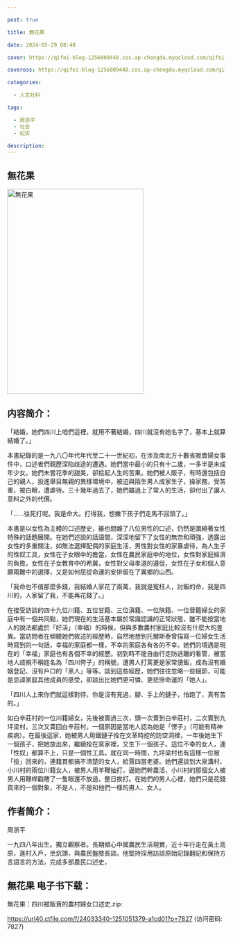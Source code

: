 ```yaml
---

post: true

title: 無花果

date: 2024-05-29 08:40

cover: https://qifei-blog-1256009448.cos.ap-chengdu.myqcloud.com/qifei-blog/65ead6f09f345e8d03e7c893.jpg

coveross: https://qifei-blog-1256009448.cos.ap-chengdu.myqcloud.com/qifei-blog/65ead6f09f345e8d03e7c893.jpg

categories:

  - 人文社科

tags:

  - 周浙平
  - 社会
  - 纪实

description:
---
```


## 無花果
<img alt="無花果 " class="aligncenter loading" data-was-processed="true" decoding="async" fetchpriority="high" height="471" src="https://qifei-blog-1256009448.cos.ap-chengdu.myqcloud.com/qifei-blog/65ead6f09f345e8d03e7c893.jpg" style="cursor: zoom-in;" width="314"/>

## 内容简介：

「結婚，她們四川上咱們這裡，就用不著結婚，四川就沒有她名字了，基本上就算結婚了。」

本書紀錄的是一九八〇年代年代至二十一世紀初，在涉及南北方十數省販賣婦女事件中，口述者們親歷深陷歧途的遭遇。她們當中最小的只有十二歲，一多半是未成年少女。她們未嘗花季的甜美，卻拾起人生的苦果。她們被人販子，有時還包括自己的親人，投進舉目無親的異樣環境中，被迫與陌生男人成家生子，操家務，受苦重，被白眼，遭虐待。三十幾年過去了，她們雖過上了常人的生活，卻付出了讓人意料之外的代價。

「……往死打呢。我是命大。打得我，想撇下孩子們走馬不回頭了。」

本書是以女性為主體的口述歷史，雖也間雜了八位男性的口述，仍然是圍繞著女性特殊的話題展開。在她們述說的話語間，深深地留下了女性的無奈和頑強，透露出女性的多重關注，如無法選擇配偶的家庭生活，男性對女性的家暴虐待，為人生子的性奴工具，女性在子女眼中的擔當，女性在農民家庭中的地位，女性對家庭經濟的負擔，女性在子女教育中的希冀，女性對父母孝道的遵從，女性在子女和個人意願兩難中的選擇，又是如何屈從命運的安排留在了異鄉的山西。

「我命也不值那麼多錢，我結婚人家花了兩萬，我就是冤枉人，討飯的命，我是四川的，人家留了我，不能再花錢了。」

在接受訪談的四十九位川籍、五位甘籍、三位滇籍、一位陜籍、一位晉籍婦女的家庭中有一個共同點，她們現在的生活基本屬於常識認識的正常狀態，雖不能按當地人的說法都處於「好活」（幸福）的時候，但與多數農村家庭比較沒有什麼大的差異。當訪問者在傾聽她們敘述的經歷時，自然地想到托爾斯泰曾描寫一位婦女生活時寫到的一句話，幸福的家庭都一樣，不幸的家庭各有各的不幸。她們的境遇是現在的「幸福」家庭也有各個不幸的經歷。初到時不能自由行走防逃離的看管，被當地人歧視不稱姓名為「四川侉子」的稱號，遭男人打罵更是家常便飯，成為沒有婚姻登記、沒有戶口的「黑人」等等。談到這些經歷，她們往往忽略一些細節，可能是忌諱家庭其他成員的感受，卻談出比她們更可憐、更悲慘命運的「她人」。

「四川人上來你們就這樣對待，你是沒有見過，腳、手上的鏈子，怕跑了，真有苦的。」

如白辛莊村的一位川籍婦女，先後被賣過三次，頭一次賣到白辛莊村，二次賣到九坪梁村，三次又賣回白辛莊村，一個原因是當地人認為她是「愣子」（可能有精神疾病）。在最後這家，她被男人用鐵鏈子拴在文革時挖的防空洞裡，一年後她生下一個孩子，把她放出來，繼續拴在窯家裡，又生下一個孩子。這位不幸的女人，連「性奴」都算不上，只是一個性工具。就在同一時間，九坪梁村也有這樣一位被「撿」回來的，連籍貫都搞不清楚的女人，給賈四當老婆。她們還談到大泉溝村、小川村的兩位川籍女人，被男人用羊鞭抽打，逼她們幹農活，小川村的那個女人被男人用鞭桿戳瞎了一隻眼還不放過，整日挨打。在她們的男人心裡，她們只是花錢買來的一個對象，不是人，不是和他們一樣的男人、女人。

## 作者简介：

周浙平

一九四八年出生。獨立觀察者。長期傾心中國農民生活現實，近十年行走在黃土高原，進村入戶，坐炕頭，與農民盤膝長談。他堅持採用訪談原始記錄翻記和保持方言語言的方法，完成多部農民口述史，

## 無花果 电子书下载：



無花果：四川被販賣的農村婦女口述史.zip: 

https://url40.ctfile.com/f/24033340-1251051379-a1cd01?p=7827 (访问密码: 7827)
